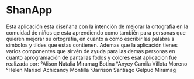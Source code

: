 # ShanApp

Esta aplicación esta diseñana con la intención de mejorar la ortografia en la comuidad de niños qe esta aprendiendo como también para personas que quieren mejorar su ortografia, en cuanto a como escribir las palabra s simbolos y tildes que estas contienen. Ademas que la aplicación tienes varios componentes que sirvén de ayuda para las demas personas en cuanto aprogramación de pantallas fodos y colores 
esat aplicacion fue realizada por:
°Alison Natalia Miramag Botina
°Anyey Camila Villota Moreno
°Helen Marisol Achicanoy Montilla
°Jarrison Santiago Gelpud Miramag

